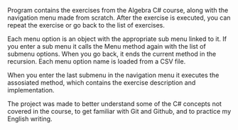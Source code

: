 Program contains the exercises from the Algebra C# course, along with the navigation menu made from scratch. After the exercise is executed, you can repeat the exercise or go back to the list of exercises.

Each menu option is an object with the appropriate sub menu linked to it. If you enter a sub menu it calls the Menu method again with the list of submenu options. When you go back, it ends the current method in the recursion. Each menu option name is loaded from a CSV file.

When you enter the last submenu in the navigation menu it executes the assosiated method, which contains the exercise description and implementation.

The project was made to better understand some of the C# concepts not covered in the course, to get familiar with Git and Github, and to practice my English writing.
